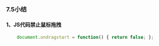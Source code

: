 ### 7.5小结
#### 1、JS代码禁止鼠标拖拽
```javascript
    document.ondragstart = function() { return false; };
```